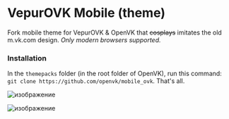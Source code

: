 # VepurOVK Mobile (theme)
Fork mobile theme for VepurOVK & OpenVK that ~~cosplays~~ imitates the old m.vk.com design. _Only modern browsers supported._

### Installation
In the `themepacks` folder (in the root folder of OpenVK), run this command: `git clone https://github.com/openvk/mobile_ovk`. That's all.

![изображение](https://user-images.githubusercontent.com/60743585/215977561-789abbf1-1c7d-4b31-b8b3-d9362be4865e.png)

![изображение](https://user-images.githubusercontent.com/60743585/215977604-9e51289e-94d1-475a-8189-ec259d601216.png)

